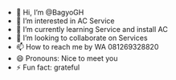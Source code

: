 - 👋 Hi, I’m @BagyoGH
- 👀 I’m interested in AC Service
- 🌱 I’m currently learning Service and install AC
- 💞️ I’m looking to collaborate on Services
- 📫 How to reach me by WA 081269328820
- 😄 Pronouns: Nice to meet you
- ⚡ Fun fact: grateful

<!---
BagyoGH/BagyoGH is a ✨ special ✨ repository because its `README.md` (this file) appears on your GitHub profile.
You can click the Preview link to take a look at your changes.
--->
